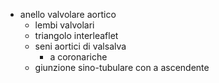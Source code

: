 - anello valvolare aortico
	- lembi valvolari
	- triangolo interleaflet
	- seni aortici di valsalva
		- a coronariche
	- giunzione sino-tubulare con a ascendente